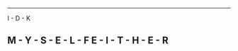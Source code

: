 -------------------------------------------------------
I - D - K                        

M - Y - S - E - L - F 
E - I - T - H - E - R
-------------------------------------------------------

